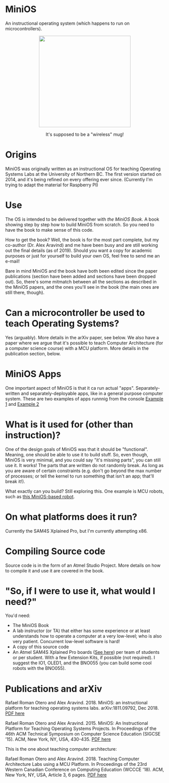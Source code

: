 # MiniOS

An instructional operating system (which happens to run on microcontrollers). 

<p align="center">
  <img src="https://github.com/rromanotero/minios/blob/master/logo.png" width="290"/>
  <p align="center">It's supposed to be a "wireless" mug!</p>
</p>


# Origins

MiniOS was originally written as an instructional OS for teaching Operating Systems Labs at the University of Northern BC. The first version started on 2014, and it's being refined on every offering ever since. (Currently I'm trying to adapt the material for Raspberry PI)


# Use

The OS is intended to be delivered together with *the MiniOS Book*. A book showing step by step how to build MiniOS from scratch. So you need to have the book to make sense of this code.

How to get the book? Well, the book is for the most part complete, but my co-author (Dr. Alex Aravind) and me have been busy and are still working out the final details (as of 2019). Should you want a copy for academic purposes or just for yourself to build your own OS, feel free to send me an e-mail! 

Bare in mind MiniOS and the book have both been edited since the paper publications (section have been added and sections have been dropped out). So, there's some mitmatch between all the sections as described in the MiniOS papers, and the ones you'll see in the book (the main ones are still there, though). 


# Can a microcontroller be used to teach Operating Systems?

Yes (arguably). More details in the arXiv paper, see below. We also have a paper where we argue that it's possible to teach Computer Architecture (for a computer science course) with a MCU platform. More details in the publication section, below. 


# MiniOS Apps

One important aspect of MiniOS is that it ca run actual "apps". Separately-written and separately-deployable apps, like in a general purpose computer system. These are two examples of apps runnnig from the console [Example 1](https://youtu.be/xwV5s2CTYqg) and [Example 2](https://youtu.be/HzgY5F7Pba4)


# What is it used for (other than instruction)?

One of the design goals of MiniOS was that it should be "functional". Meaning, one should be able to use it to build stuff. So, even though, MiniOS is very minimal, and you could say "it's missing parts", you can still use it. It works! The parts that are written do not randomly break. As long as you are aware of certain constraints (e.g. don't go beyond the max number of processes; or tell the kernel to run something that isn't an app; that'll break it!).


What exactly can you build? Still exploring this. One example is MCU robots, such as [this MiniOS-based robot](https://www.youtube.com/watch?v=Tp8fJ_0Ap_s). 


# On what platforms does it run?

Currently the SAM4S Xplained Pro, but I'm currently attempting x86.


# Compiling Source code

Source code is in the form of an Atmel Studio Project. More details on how to compile it and use it are covered in the book.


# "So, if I were to use it, what would I need?"

You'd need:

 - The MiniOS Book
 - A lab instructor (or TA) that either has some experience or at least understands how to operate a computer at a very low-level; who is also very patient. Concurrent low-level software is hard!
 - A copy of this source code
 - An Atmel SAM4S Xplained Pro boards ([See here](https://www.microchip.com/DevelopmentTools/ProductDetails/atsam4s-xpro)) per team of students or per student. With a few Extension Kits, if possible (not required). I suggest the IO1, OLED1, and the BNO055 (you can build some cool robots with the BNO055). 
 

# Publications and arXiv

Rafael Roman Otero and Alex Aravind. 2018. MiniOS: an instructional platform for teaching operating systems labs. arXiv:1811.09792, Dec 2018. [PDF here](https://arxiv.org/abs/1811.09792v2)

Rafael Roman Otero and Alex Aravind. 2015. MiniOS: An Instructional Platform for Teaching Operating Systems Projects. In Proceedings of the 46th ACM Technical Symposium on Computer Science Education (SIGCSE ’15). ACM, New York, NY, USA, 430-435. [PDF here](http://embedntks.com/datastructs/papers/minios%20paper%20%28published%20version%29.pdf)

This is the one about teaching computer architecture:

Rafael Roman Otero and Alex Aravind. 2018. Teaching Computer Architecture Labs using a MCU Platform. In Proceedings of the 23rd Western Canadian Conference on Computing Education (WCCCE '18). ACM, New York, NY, USA, Article 3, 6 pages. [PDF here](http://embedntks.com/datastructs/papers/wccce%20teaching%20computer%20architecture%20%28published%20version%29.pdf)

